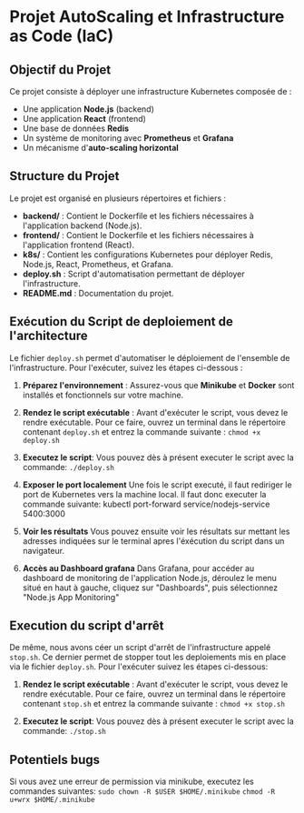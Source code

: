 # Projet AutoScaling et Infrastructure as Code (IaC)

## Objectif du Projet

Ce projet consiste à déployer une infrastructure Kubernetes composée de :

- Une application **Node.js** (backend)
- Une application **React** (frontend)
- Une base de données **Redis**
- Un système de monitoring avec **Prometheus** et **Grafana**
- Un mécanisme d'**auto-scaling horizontal**

## Structure du Projet

Le projet est organisé en plusieurs répertoires et fichiers :

- **backend/** : Contient le Dockerfile et les fichiers nécessaires à l'application backend (Node.js).
- **frontend/** : Contient le Dockerfile et les fichiers nécessaires à l'application frontend (React).
- **k8s/** : Contient les configurations Kubernetes pour déployer Redis, Node.js, React, Prometheus, et Grafana.
- **deploy.sh** : Script d'automatisation permettant de déployer l'infrastructure.
- **README.md** : Documentation du projet.

## Exécution du Script de deploiement de l'architecture

Le fichier `deploy.sh` permet d'automatiser le déploiement de l'ensemble de l'infrastructure. Pour l'exécuter, suivez les étapes ci-dessous :

1. **Préparez l'environnement** : 
   Assurez-vous que **Minikube** et **Docker** sont installés et fonctionnels sur votre machine.

2. **Rendez le script exécutable** : 
   Avant d'exécuter le script, vous devez le rendre exécutable. Pour ce faire, ouvrez un terminal dans le répertoire contenant `deploy.sh` et entrez la commande suivante :
   `chmod +x deploy.sh`

3. **Executez le script**:
    Vous pouvez dès à présent executer le script avec la commande:
    `./deploy.sh`

4. **Exposer le port localement**
    Une fois le script executé, il faut rediriger le port de Kubernetes vers la machine local. Il faut donc executer la commande suivante:
    kubectl port-forward service/nodejs-service 5400:3000

5. **Voir les résultats**
    Vous pouvez ensuite voir les résultats sur mettant les adresses indiquées sur le terminal apres l'éxécution du script dans un navigateur.

6. **Accès au Dashboard grafana**
    Dans Grafana, pour accéder au dashboard de monitoring de l'application Node.js, déroulez le menu situé en haut à gauche, cliquez sur "Dashboards", puis sélectionnez "Node.js App Monitoring"

## Execution du script d'arrêt
De même, nous avons céer un script d'arrêt de l'infrastructure appelé `stop.sh`. Ce dernier permet de stopper tout les deploiements mis en place via le fichier `deploy.sh`. Pour l'exécuter suivez les étapes ci-dessous:

1. **Rendez le script exécutable** : 
   Avant d'exécuter le script, vous devez le rendre exécutable. Pour ce faire, ouvrez un terminal dans le répertoire contenant `stop.sh` et entrez la commande suivante :
   `chmod +x stop.sh`

2. **Executez le script**:
    Vous pouvez dès à présent executer le script avec la commande:
    `./stop.sh`

## Potentiels bugs
Si vous avez une erreur de permission via minikube, executez les commandes suivantes:
`sudo chown -R $USER $HOME/.minikube`
`chmod -R u+wrx $HOME/.minikube`


